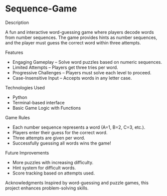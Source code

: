 # Sequence-Game

Description

A fun and interactive word-guessing game where players decode words from number sequences. The game provides hints as number sequences, and the player must guess the correct word within three attempts.

Features
- Engaging Gameplay – Solve word puzzles based on numeric sequences.
- Limited Attempts – Players get three tries per word.
- Progressive Challenges – Players must solve each level to proceed.
- Case-Insensitive Input – Accepts words in any letter case.

Technologies Used
- Python
- Terminal-based interface
- Basic Game Logic with Functions

Game Rules
- Each number sequence represents a word (A=1, B=2, C=3, etc.).
- Players enter their guess for the correct word.
- Three attempts are given per word.
- Successfully guessing all words wins the game!

Future Improvements
- More puzzles with increasing difficulty.
- Hint system for difficult words.
- Score tracking based on attempts used.

Acknowledgments
Inspired by word-guessing and puzzle games, this project enhances problem-solving skills.
